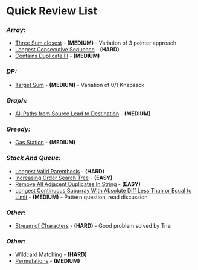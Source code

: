# **Quick Review List**

### _**Array:**_
* [Three Sum closest](array/ThreeSumClosest.java) - **(MEDIUM)** - Variation of 3 pointer approach
* [Longest Consecutive Sequence](array/LongestConsecutiveSequence.java) - **(HARD)**
* [Contains Duplicate III](array/ContainsDuplicateIII.java) - **(MEDIUM)**

### _**DP:**_
* [Target Sum](dp/TargetSum.java) - **(MEDIUM)** - Variation of 0/1 Knapsack

### _**Graph:**_
* [All Paths from Source Lead to Destination](graph/AllPathsFromSourceToDestination.java) - **(MEDIUM)**

### _**Greedy:**_
* [Gas Station](greedy/GasStation.java) - **(MEDIUM)**

### _**Stack And Queue:**_
* [Longest Valid Parenthesis](stacknqueue/LongestValidParenthesis.java) - **(HARD)**
* [Increasing Order Search Tree](stacknqueue/IncreasingOrderSearchTree.java) - **(EASY)**
* [Remove All Adjacent Duplicates In String](stacknqueue/RemoveAllAdjacentDuplicates.java) - **(EASY)**
* [Longest Continuous Subarray With Absolute Diff Less Than or Equal to Limit](stacknqueue/LongestContSubarrayAbsDiffIsLimit.java) - **(MEDIUM)** - Pattern question, read discussion

### _**Other:**_
* [Stream of Characters](tree/StreamOfCharacters.java) - **(HARD)** - Good problem solved by Trie

### _**Other:**_
* [Wildcard Matching](others/WildcardMatching.java) - **(HARD)**
* [Permutations](others/Permutations.java) - **(MEDIUM)**